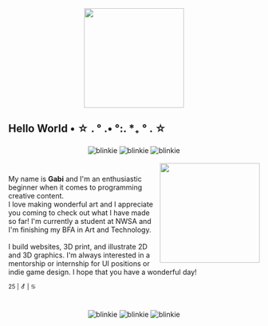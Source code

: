 <div align="center">
  <img height="200" src="https://forums.berksgrapevine.com/styles/forumvine/theme/images/snow-header.gif"  />
</div>

###

<h2 align="left">Hello World • ☆ . ° .• °:. *₊ ° . ☆</h2>

###

<div align="center">
  <img src="https://pixelsafari.neocities.org/blinkies/web/doitondesktop.gif"  alt="blinkie"  />
  <img src="https://pixelsafari.neocities.org/blinkies/web/htmljunkie.gif" alt="blinkie"  />
  <img src="https://pixelsafari.neocities.org/blinkies/artist.gif"  alt="blinkie"  />
</div>

<br clear="both">

<img align="right" height="200" src="https://i.gifer.com/origin/bc/bca6529a5d8e4133796da1afafd5bca7_w200.gif"  />

###

<p align="left">My name is <b>Gabi</b> and I'm an enthusiastic beginner when it comes to programming creative content. <br> I love making wonderful art and I appreciate you coming to check out what I have made so far! I'm currently a student at NWSA and I'm finishing my BFA in Art and Technology. <br><br>I build websites, 3D print, and illustrate 2D and 3D graphics. I'm always interested in a mentorship or internship for UI positions or indie game design. I hope that you have a wonderful day!</p>
<p><small>25 | ⚦ | ♋︎</small></p>

###

<br clear="both">


<div align="center">
  <img src="https://pixelsafari.neocities.org/favicon/object/tech/computer4.gif"  alt="blinkie"  />
  <img src="https://pixelsafari.neocities.org/text/viewedchrome1.gif" alt="blinkie"  />
  <img src="https://pixelsafari.neocities.org/favicon/object/tech/computer4.gif"  alt="blinkie"  />
</div>

###
